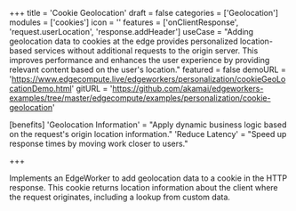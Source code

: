 +++
title = 'Cookie Geolocation'
draft = false
categories = ['Geolocation']
modules = ['cookies']
icon = ''
features = ['onClientResponse', 'request.userLocation', 'response.addHeader']
useCase = "Adding geolocation data to cookies at the edge provides personalized location-based services without additional requests to the origin server. This improves performance and enhances the user experience by providing relevant content based on the user's location."
featured = false
demoURL = 'https://www.edgecompute.live/edgeworkers/personalization/cookieGeoLocationDemo.html'
gitURL = 'https://github.com/akamai/edgeworkers-examples/tree/master/edgecompute/examples/personalization/cookie-geolocation'

[benefits]
	'Geolocation Information' = "Apply dynamic business logic based on the request's origin location information."
	'Reduce Latency' = "Speed up response times by moving work closer to users."

+++

Implements an EdgeWorker to add geolocation data to a cookie in the HTTP response. This cookie returns location information about the client where the request originates, including a lookup from custom data.
